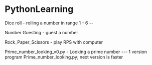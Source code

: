 # PythonLearning

Dice roll - rolling a number in range 1 - 6 --

Number Guesting - guest a number 

Rock_Paper_Scissors - play RPS with computer

Prime_number_looking_v0.py - Looking a prime number --- 1 version program Prime_number_looking.py; next version is faster 
